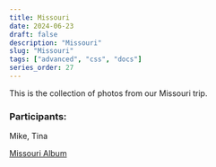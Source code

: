 ```yaml
---
title: Missouri
date: 2024-06-23
draft: false
description: "Missouri"
slug: "Missouri"
tags: ["advanced", "css", "docs"]
series_order: 27
---
```


This is the collection of photos from our Missouri trip.


### Participants:
Mike, Tina

[Missouri Album](https://photos.app.goo.gl/pL9xJNFcLJdENwzMA)
